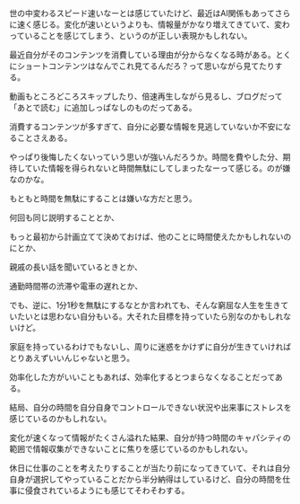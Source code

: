 世の中変わるスピード速いなーとは感じていたけど、最近はAI関係もあってさらに速く感じる。変化が速いというよりも、情報量がかなり増えてきていて、変わっていることを感じてしまう、というのが正しい表現かもしれない。

最近自分がそのコンテンツを消費している理由が分からなくなる時がある。とくにショートコンテンツはなんでこれ見てるんだろ？って思いながら見てたりする。

動画もところどころスキップしたり、倍速再生しながら見るし、ブログだって「あとで読む」に追加しっぱなしのものだってある。

消費するコンテンツが多すぎて、自分に必要な情報を見逃していないか不安になることさえある。

やっぱり後悔したくないっていう思いが強いんだろうか。時間を費やした分、期待していた情報を得られないと時間無駄にしてしまったなーって感じる。のが嫌なのかな。

もともと時間を無駄にすることは嫌いな方だと思う。

何回も同じ説明することとか、

もっと最初から計画立てて決めておけば、他のことに時間使えたかもしれないのにとか、

親戚の長い話を聞いているときとか、

通勤時間帯の渋滞や電車の遅れとか、

でも、逆に、1分1秒を無駄にするなとか言われても、そんな窮屈な人生を生きていたいとは思わない自分もいる。大それた目標を持っていたら別なのかもしれないけど。

家庭を持っているわけでもないし、周りに迷惑をかけずに自分が生きていければとりあえずいいんじゃないと思う。

効率化した方がいいこともあれば、効率化するとつまらなくなることだってある。

結局、自分の時間を自分自身でコントロールできない状況や出来事にストレスを感じているのかもしれない。

変化が速くなって情報がたくさん溢れた結果、自分が持つ時間のキャパシティの範囲で情報収集ができないことに焦りを感じているのかもしれない。

休日に仕事のことを考えたりすることが当たり前になってきていて、それは自分自身が選択してやっていることだから半分納得はしているけど、自分の時間を仕事に侵食されているようにも感じてそわそわする。
